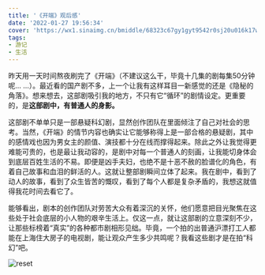 ```yaml
---
title: '《开端》观后感'
date: '2022-01-27 19:56:34'
cover: 'https://wx1.sinaimg.cn/bmiddle/68323c67gy1gyt9542r0sj20u016k17w.jpg'
tags:
- 游记
- 生活
---
```


昨天用一天时间熬夜刷完了《开端》（不建议这么干，毕竟十几集的剧每集50分钟呢... ...）。最近看的国产剧不多，上一个让我有这样耳目一新感觉的还是《隐秘的角落》。想来想去，这部剧吸引我的地方，不只有它“循环”的剧情设定。更重要的，是**这部剧中，有普通人的身影。**

<!--more-->

这部剧不单单只是一部悬疑科幻剧，显然创作团队在里面倾注了自己对社会的思考。当然，《开端》的情节内容也确实让它能够称得上是一部合格的悬疑剧，其中的感情戏也因为男女主的颜值、演技都十分在线而撑得起来。除此之外让我觉得更难能可贵的，也是最让我动容的，是剧中对每一个普通人的刻画，让我能切身体会到底层百姓生活的不易。即便是凶手夫妇，也绝不是十恶不赦的脸谱化的角色，有着自己故事和血泪的鲜活的人。这就让整部剧瞬间立体了起来。我在剧中，看到了动人的故事，看到了众生皆苦的慨叹，看到了每个人都是复杂矛盾的，我想这就值得我花时间去看它了。

能够看出，剧本的创作团队对劳苦大众有着深沉的关怀，他们愿意把目光聚焦在这些处于社会底层的小人物的艰辛生活上。仅这一点，就让这部剧的立意深刻不少，让那些标榜着“真实”的各种都市剧相形见绌。毕竟，一个拍的出普通沪漂打工人都能在上海住大房子的电视剧，能让观众产生多少共鸣呢？我看这些剧才是在拍“科幻”吧。

![reset](https://wx1.sinaimg.cn/bmiddle/68323c67gy1gyt9542r0sj20u016k17w.jpg)

